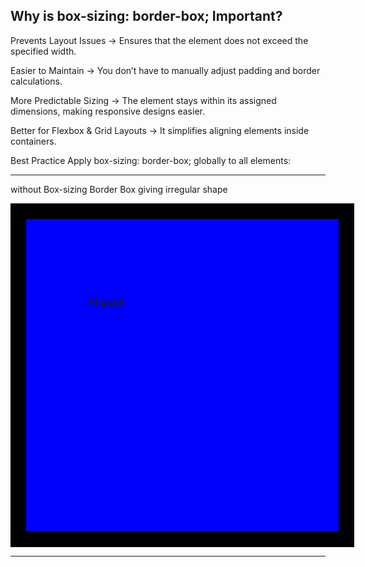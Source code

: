 ## Why is box-sizing: border-box; Important?
Prevents Layout Issues → Ensures that the element does not exceed the specified width.

Easier to Maintain → You don’t have to manually adjust padding and border calculations.

More Predictable Sizing → The element stays within its assigned dimensions, making responsive designs easier.

Better for Flexbox & Grid Layouts → It simplifies aligning elements inside containers.

Best Practice
Apply box-sizing: border-box; globally to all elements:


------------------------------------------------------------------------------------------------------------------------------------------------------------------------------------------------------------------------

without Box-sizing Border Box giving irregular shape

<!DOCTYPE html>
<html lang="en">
<head>
    <meta charset="UTF-8">
    <meta name="viewport" content="width=device-width, initial-scale=1.0">
    <title>Document</title>
    <style>
div{
    width: 300px;
    height: 300px;
    background-color: blue;
    padding: 100px;
    border: 25px solid black;

}
    </style>
</head>
<body>
    <div>
        <h3>hi guys</h3>
    </div>

    
</body>
</html>




-------------------------------------------------------------------------------------------------------------------------------------------------------------------------------------------------------------------------



